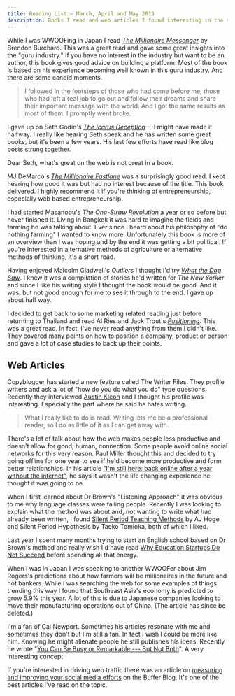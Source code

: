 ```yaml
---
title: Reading List — March, April and May 2013
description: Books I read and web articles I found interesting in the spring of 2013.
---
```


While I was WWOOFing in Japan I read [_The Millionaire Messenger_](https://www.worldcat.org/title/millionaire-messenger/oclc/944463750) by Brendon Burchard. This was a great read and gave some great insights into the "guru industry." If you have no interest in the industry but want to be an author, this book gives good advice on building a platform. Most of the book is based on his experience becoming well known in this guru industry. And there are some candid moments.

> I followed in the footsteps of those who had come before me, those who had left a real job to go out and follow their dreams and share their important message with the world. And I got the same results as most of them: I promptly went broke.

I gave up on Seth Godin's [_The Icarus Deception_](https://www.worldcat.org/title/icarus-deception-how-high-will-you-fly/oclc/922295414)---I might have made it halfway. I really like hearing Seth speak and he has written some great books, but it's been a few years. His last few efforts have read like blog posts strung together.

Dear Seth, what's great on the web is not great in a book.

MJ DeMarco's [_The Millionaire Fastlane_](https://www.worldcat.org/title/millionaire-fastlane-crack-the-code-to-wealth-and-live-rich-for-a-lifetime/oclc/1099537824) was a surprisingly good read. I kept hearing how good it was but had no interest because of the title. This book delivered. I highly recommend it if you're thinking of entrepreneurship, especially web based entrepreneurship.

I had started Masanobu's [_The One-Straw Revolution_](https://www.worldcat.org/title/one-straw-revolution-an-introduction-to-natural-farming/oclc/991592787) a year or so before but never finished it. Living in Bangkok it was hard to imagine the fields and farming he was talking about. Ever since I heard about his philosophy of "do nothing farming" I wanted to know more. Unfortunately this book is more of an overview than I was hoping and by the end it was getting a bit political. If you're interested in alternative methods of agriculture or alternative methods of thinking, it's a short read.

Having enjoyed Malcolm Gladwell's _Outliers_ I thought I'd try [_What the Dog Saw_](https://www.worldcat.org/title/what-the-dog-saw-and-other-adventures/oclc/960691099). I knew it was a compilation of stories he'd written for _The New Yorker_ and since I like his writing style I thought the book would be good. And it was, but not good enough for me to see it through to the end. I gave up about half way.

I decided to get back to some marketing related reading just before returning to Thailand and read Al Ries and Jack Trout's [_Positioning_](https://www.worldcat.org/title/positioning-the-battle-for-your-mind/oclc/986516462). This was a great read. In fact, I've never read anything from them I didn't like. They covered many points on how to position a company, product or person and gave a lot of case studies to back up their points.

## Web Articles

Copyblogger has started a new feature called The Writer Files. They profile writers and ask a lot of "how do you do what you do" type questions. Recently they interviewed [Austin Kleon](http://www.copyblogger.com/how-austin-kleon-writes/) and I thought his profile was interesting. Especially the part where he said he hates writing.

> What I really like to do is read. Writing lets me be a professional reader, so I do as little of it as I can get away with.

There's a lot of talk about how the web makes people less productive and doesn't allow for good, human, connection. Some people avoid online social networks for this very reason. Paul Miller thought this and decided to try going offline for one year to see if he'd become more productive and form better relationships. In his article ["I'm still here: back online after a year without the internet"](http://www.theverge.com/2013/5/1/4279674/im-still-here-back-online-after-a-year-without-the-internet), he says it wasn't the life changing experience he thought it was going to be.

When I first learned about Dr Brown's "Listening Approach" it was obvious to me why language classes were failing people. Recently I was looking to explain what the method was about and, not wanting to write what had already been written, I found [Silent Period Teaching Methods](http://effortlessacquisition.blogspot.com/2004/06/silent-period-teaching-methods.html) by AJ Hoge and Silent Period Hypothesis by Taeko Tomioka, both of which I liked.

Last year I spent many months trying to start an English school based on Dr Brown's method and really wish I'd have read [Why Education Startups Do Not Succeed](http://avichal.wordpress.com/2011/10/07/why-education-startups-do-not-succeed/) before spending all that energy.

When I was in Japan I was speaking to another WWOOFer about Jim Rogers's predictions about how farmers will be millionaires in the future and not bankers. While I was searching the web for some examples of things trending this way I found that Southeast Asia's economy is predicted to grow 5.9% this year. A lot of this is due to Japanese companies looking to move their manufacturing operations out of China. (The article has since be deleted.)

I'm a fan of Cal Newport. Sometimes his articles resonate with me and sometimes they don't but I'm still a fan. In fact I wish I could be more like him. Knowing he might alienate people he still publishes his ideas. Recently he wrote "[You Can Be Busy or Remarkable --- But Not Both](http://calnewport.com/blog/2013/04/03/you-can-be-busy-or-remarkable-but-not-both/)". A very interesting concept.

If you're interested in driving web traffic there was an article on [measuring and improving your social media efforts](http://blog.bufferapp.com/social-media-metrics-improve) on the Buffer Blog. It's one of the best articles I've read on the topic.
